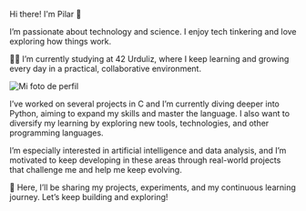 Hi there! I'm Pilar 👋


I’m passionate about technology and science. I enjoy tech tinkering and love exploring how things work.

👩‍💻 I’m currently studying at 42 Urduliz, where I keep learning and growing every day in a practical, collaborative environment.

![Mi foto de perfil](/home/piprieto/Pictures/Screenshots)

I’ve worked on several projects in C and I’m currently diving deeper into Python, aiming to expand my skills and master the language. I also want to diversify my learning by exploring new tools, technologies, and other programming languages.

I’m especially interested in artificial intelligence and data analysis, and I’m motivated to keep developing in these areas through real-world projects that challenge me and help me keep evolving.

🚀 Here, I’ll be sharing my projects, experiments, and my continuous learning journey. Let’s keep building and exploring!
